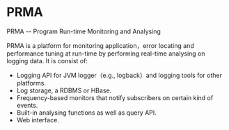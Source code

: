 PRMA
====

PRMA -- Program Run-time Monitoring and Analysing 

PRMA is a platform for monitoring application，error locating and performance tuning at run-time by performing real-time analysing on logging data.
It is consist of:
* Logging API for JVM logger（e.g., logback）and logging tools for other platforms.
* Log storage, a RDBMS or HBase. 
* Frequency-based monitors that notify subscribers on certain kind of events.
* Built-in analysing functions as well as query API.
* Web interface.
